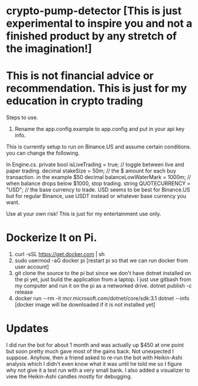 # crypto-pump-detector [This is just experimental to inspire you and not a finished product by any stretch of the imagination!]
# This is not financial advice or recommendation. This is just for my education in crypto trading

Steps to use.
1.  Rename the app.config.example to app.config and put in your api key info.

This is currently setup to run on Binance.US and assume certain conditions.  you can change the following.

In Engine.cs.
        private bool isLiveTrading = true;  // toggle between live and paper trading.
        decimal stakeSize = 50m;            // the $ amount for each buy transaction. in the example $50
        decimal balanceLowWaterMark = 1000m;  // when balance drops below $1000, stop trading.
        string QUOTECURRENCY = "USD"; // the base currency to trade.  USD seems to be best for Binance.US but for regular Binance, use USDT instead or whatever base currency you want.
        
        
   Use at your own risk!  This is just for my entertainment use only.


# Dockerize It on Pi.

1.  curl -sSL https://get.docker.com | sh
2.  sudo usermod -aG docker pi [restart pi so that we can run docker from user account]
3.  git clone the source to the pi but since we don't have dotnet installed on the pi yet, just build the application from a laptop.  I just use gitbash from my computer and run it on the pi as a networked drive.
  dotnet publish -c release
4. docker run --rm -it mcr.microsoft.com/dotnet/core/sdk:3.1 dotnet --info [docker image will be downloaded if it is not installed yet]

# Updates
I did run the bot for about 1 month and was actually up $450 at one point but soon pretty much gave most of the gains back.  Not unexpected I suppose.  Anyhow, then a friend asked to re-run the bot with Heikin-Ashi analysis which I didn't even know what it was until he told me so I figure why not give it a test run with a very small bank.  I also added a visualizer to view the Heikin-Ashi candles mostly for debugging.
